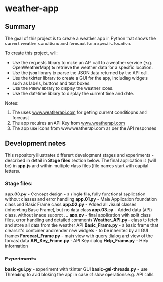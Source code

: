 # weather-app

## Summary
The goal of this project is to create a weather app in Python that shows the current weather conditions and forecast for a specific location.

To create this project, will:
* Use the requests library to make an API call to a weather service (e.g. OpenWeatherMap) to retrieve the weather data for a specific location.
* Use the json library to parse the JSON data returned by the API call.
* Use the tkinter library to create a GUI for the app, including widgets such as labels, buttons and text boxes.
* Use the Pillow library to display the weather icons.
* Use the datetime library to display the current time and date.

Notes:
1. The uses www.weatherapi.com for getting current conditiopns and forecast
2. The app requires an API Key from www.weatherapi.com 
3. The app use icons from www.weatherapi.com as per the API responses

## Development notes
This repository illustrates different development stages and experiments - described in detail in **Stage files** section below.
The final application is (will be) in **app.js** and within multiple class files (file names start with capital letters).

### Stage files:
**app.00.py** - Concept design - a single file, fully functional application without classes and error handling
**app.01.py** - Main Application foundation class and Basic Frame class
**app.02.py** - Added all visual classes (inhereting Basic Frame), but no data class
**app.03.py** - Added data (API) class, without image supprot
**...**
**app.py**    - final application with split class files, error handling and detailed comments
**Weather_API.py** - class to fetch and store all data from the weather API
**Basic_Frame.py** - a basic frame that clears it's container and render new widgets - to be inherited by all GUI frames
**Forecast_Frame.py** - main view with query dialog and view of the forcast data
**API_Key_Frame.py** - API Key dialog
**Help_Frame.py** - Help information

### Experiments
**basic-gui.py** - experiment with tkinter GUI
**basic-gui-threads.py** - use Threading to avid bloking the app in case of slow operations e.g. API calls
